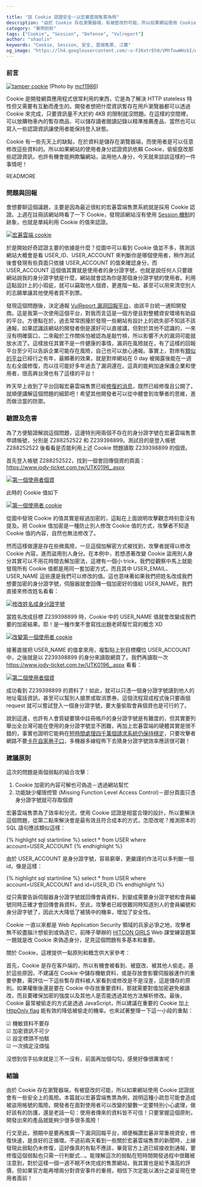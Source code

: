 ```yaml
---

title: "談 Cookie 認證安全－以宏碁雲端售票為例"
description: "由於 Cookie 存在瀏覽器端，有被竄改的可能，所以如果網站使用 Cookie 認證就會有一些安全上的風險。本篇就以宏碁雲端售票為例，說明這種小疏忽可能會造成被盜用帳號的風險。"
category: "案例剖析"
tags: ["Cookie", "Session", "Defense", "Vulreport"]
author: "shaolin"
keywords: "Cookie, Session, 安全, 雲端售票, 江蕙"
og_image: "https://lh4.googleusercontent.com/-u-F2KxtrEh0/VMtTowWHskI/AAAAAAAAAwo/07yCkSn9vkM/w555-h538-no/tamper_cookie.gif"
---
```



### 前言

[![tamper cookie](https://lh4.googleusercontent.com/-u-F2KxtrEh0/VMtTowWHskI/AAAAAAAAAwo/07yCkSn9vkM/w555-h538-no/tamper_cookie.gif "tamper cookie")](https://lh4.googleusercontent.com/-u-F2KxtrEh0/VMtTowWHskI/AAAAAAAAAwo/07yCkSn9vkM/w555-h538-no/tamper_cookie.gif)
(Photo by [mcf1986](https://www.flickr.com/photos/mcf1986/2398237441/in/photolist-4DVArp-PhbMe-7JECFz-7JECQt-7JJyrw-bGFngi-5rW57Y-6xHB2u-pu7B57-4c7y2z-aDa9uc-o5bZTa-8L1384-5DkkLv-b6jovn-o5pesn-79zgAq-5Fpj5G-7pz2TV-4bVGh3-6PQ929-aE2HH8-bnKBwv-brCnx3-bsqgqU-6xHC89-5ELJKU-6rocvE-4bVGm7-4bVGpd-4bRG6B-4bVGiC-6SzwyG-5CBhyB-5CBhxp-emi7PE-5fxugW-XpEdp-qDhTXJ-aBrsh-67NH6d-4bVGjN-4bRGaB-phCGo-aP1qDc-aP1riK-aP1rXn-aCQQav-baRCLB-vJ7RW/))

Cookie 是開發網頁應用程式很常利用的東西，它是為了解決 HTTP stateless 特性但又需要有互動而產生的。開發者想把什麼資訊暫存在用戶瀏覽器都可以透過 Cookie 來完成，只要資訊量不大於約 4KB 的限制就沒問題。在這樣的空間裡，可以放購物車內的暫存商品、可以儲存讀者閱讀記錄以精準推薦產品、當然也可以寫入一些認證資訊讓使用者能保持登入狀態。

Cookie 有一些先天上的缺點，在於資料是儲存在瀏覽器端，而使用者是可以任意修改這些資料的。所以如果網站的使用者身分認證資訊依賴 Cookie，偷偷竄改那些認證資訊，也許有機會能夠欺騙網站，盜用他人身分，今天就來談談這樣的一件事情吧！

READMORE

### 問題與回報

會想要聊這個議題，主要是因為最近很紅的宏碁雲端售票系統就是採用 Cookie 認證。上週在註冊該網站時看了一下 Cookie，發現該網站沒有使用 [Session 機制](http://devco.re/blog/2014/06/03/http-session-protection/)的跡象，也就是單純利用 Cookie 的值來認證。

[![宏碁雲端 cookie](https://lh3.googleusercontent.com/-9Z7DJr1KJEM/VMtTniDZ4bI/AAAAAAAAAwg/PCAa8tafZmY/w697-h489-no/acer_cookie.png "宏碁雲端 cookie")](https://lh3.googleusercontent.com/-9Z7DJr1KJEM/VMtTniDZ4bI/AAAAAAAAAwg/PCAa8tafZmY/w697-h489-no/acer_cookie.png)

於是開始好奇認證主要的依據是什麼？從圖中可以看到 Cookie 值並不多，猜測該網站大概會是看 USER_ID、USER_ACCOUNT 來判斷你是哪個使用者，稍作測試後會發現有些頁面只依據 USER_ACCOUNT 的值來確認身分，而 USER_ACCOUNT 這個值其實就是使用者的身分證字號，也就是說任何人只要跟網站說我的身分證字號是什麼，網站就會認為你是那個身分證字號的使用者。利用這點設計上的小瑕疵，就可以竊取他人個資，更進階一點，甚至可以用來清空別人的志願單讓其他使用者買不到票。

發現這個問題後，決定通報 [VulReport 漏洞回報平台](https://vulreport.net/)，由該平台統一通知開發商。這是我第一次使用這個平台，對我而言這是一個方便且對整體資安環境有助益的平台。方便點在於，過去常常困擾於發現一些網站有設計上的疏失卻不知該不該通報，如果認識該網站的開發者倒是還好可以直接講，但對於其他不認識的，一來沒有明確窗口，二來礙於工作關係怕被認為是敲竹槓，所以影響不大的漏洞可能就放水流了。這樣放任其實不是一件健康的事情，漏洞在風險就在，有了這樣的回報平台至少可以告訴企業可能存在風險，自己也可以放心通報。事實上，對岸有[類似的平台](http://wooyun.org/)已經行之有年，最顯著的效果，就是對岸網站在 0 day 被揭露後能在一週左右全國修復，而以往可能好多年過去了漏洞還在。這真的能夠加速保護企業和使用者，很高興台灣也有了這樣的平台！

昨天早上收到了平台回報宏碁雲端售票已經[修復的消息](https://vulreport.net/vulnerability/detail/284)，既然已經修復且公開了，就順便講解這個問題的細節吧！希望其他開發者可以從中體會到攻擊者的思維，進而做洽當的防禦。

### 驗證及危害

為了方便驗證解說這個問題，這邊特別用兩個不存在的身分證字號在宏碁雲端售票申請帳號，分別是 Z288252522 和 Z239398899。測試目的是登入帳號 Z288252522 後看看是否能利用上述 Cookie 問題讀取 Z239398899 的個資。

首先登入帳號 Z288252522，找到一個會回傳個資的頁面：<br />
https://www.jody-ticket.com.tw/UTK0196_.aspx

[![第一個使用者個資](https://lh4.googleusercontent.com/-Sr6zlrJiMdQ/VMtTpyzELnI/AAAAAAAAAxA/VmWdgS82gVQ/w485-h548-no/user_A_data.png "第一個使用者個資")](https://lh4.googleusercontent.com/-Sr6zlrJiMdQ/VMtTpyzELnI/AAAAAAAAAxA/VmWdgS82gVQ/w485-h548-no/user_A_data.png)

此時的 Cookie 值如下

[![第一個使用者 cookie](https://lh3.googleusercontent.com/-vqjLAyXggfc/VMtTp7iHtdI/AAAAAAAAAw8/sfUXYUPC57U/w881-h548-no/user_A_cookie.png "第一個使用者 cookie")](https://lh3.googleusercontent.com/-vqjLAyXggfc/VMtTp7iHtdI/AAAAAAAAAw8/sfUXYUPC57U/w881-h548-no/user_A_cookie.png)

從圖中發現 Cookie 的值其實是經過加密的，這點在上面說明攻擊觀念時刻意沒有提及。把 Cookie 值加密是一種防止別人修改 Cookie 值的方式，攻擊者不知道 Cookie 值的內容，自然也無法修改了。

然而這樣做還是存在些微風險，一旦這個加解密方式被找到，攻擊者就得以修改 Cookie 內容，進而盜用別人身分。在本例中，若想憑著改變 Cookie 盜用別人身分其實可以不用花時間去解加密法，這裡有一個小 trick，我們從觀察中馬上就能發現所有 Cookie 值都是用同一套加密方式，而且其中 USER_EMAIL、USER_NAME 這些還是我們可以修改的值。這也意味著如果我們把姓名改成我們想要加密的身分證字號，伺服器就會回傳一個加密好的值給 USER_NAME。我們直接來修改姓名看看：

[![修改姓名成身分證字號](https://lh5.googleusercontent.com/-ohhdlHt-jRQ/VMtTvHl5jjI/AAAAAAAAAxQ/Gs-5jRr_vKc/w707-h548-no/change_name.png "修改姓名成身分證字號")](https://lh5.googleusercontent.com/-ohhdlHt-jRQ/VMtTvHl5jjI/AAAAAAAAAxQ/Gs-5jRr_vKc/w707-h548-no/change_name.png)

當姓名改成目標 Z239398899 時，Cookie 中的 USER_NAME 值就會改變成我們要的加密結果。耶！是一種作業不會寫找出題老師幫忙寫的概念 XD

[![改變第一個使用者 cookie](https://lh6.googleusercontent.com/-JSS4s1LR1f8/VMtTpwlQXxI/AAAAAAAAAw4/OwvKW76pqy8/w881-h548-no/user_B_cookie.png "改變第一個使用者 cookie")](https://lh6.googleusercontent.com/-JSS4s1LR1f8/VMtTpwlQXxI/AAAAAAAAAw4/OwvKW76pqy8/w881-h548-no/user_B_cookie.png)

接著直接把 USER_NAME 的值拿來用，複製貼上到目標欄位 USER_ACCOUNT 中，之後就是以 Z239398899 的身分來讀取網頁了。我們再讀取一次 https://www.jody-ticket.com.tw/UTK0196_.aspx 看看：

[![第二個使用者個資](https://lh3.googleusercontent.com/-ROUvA-9K96o/VMtTrC0U-DI/AAAAAAAAAxI/EyCpVoeQ1Kc/w485-h548-no/user_B_data.png "第二個使用者個資")](https://lh3.googleusercontent.com/-ROUvA-9K96o/VMtTrC0U-DI/AAAAAAAAAxI/EyCpVoeQ1Kc/w485-h548-no/user_B_data.png)

成功看到 Z239398899 的資料了！如此，就可以只憑一個身分證字號讀到他人的地址電話資訊，甚至可以幫別人搶票或取消票券。這個流程寫成程式後只要兩個 request 就可以嘗試登入一個身分證字號，要大量偷取會員個資也是可行的了。

說到這邊，也許有人會質疑要猜中註冊帳戶的身分證字號是有難度的，但其實要列舉出全台灣可能在使用的身分證字號並不困難，再加上宏碁雲端的硬體其實是很不錯的，事實也證明它能夠在[短時間處理四千萬個請求系統仍保持穩定](https://tw.news.yahoo.com/%E6%B1%9F%E8%95%99%E5%8A%A0%E5%A0%B4%E5%94%AE%E7%A5%A8-%E9%A7%AD%E5%AE%A2%E6%94%BB%E6%93%8A4000%E8%90%AC%E6%AC%A1-041458504.html)，只要攻擊者網路不要[卡在自家巷子口](http://www.cna.com.tw/news/afe/201501250162-1.aspx)，多機器多線程佈下去猜身分證字號效率應該很可觀！

### 建議原則

這次的問題是兩個弱點的組合攻擊：

1. Cookie 加密的內容可解也可偽造－透過網站幫忙
2. 功能缺少權限控管 (Missing Function Level Access Control)－部分頁面只憑身分證字號就可存取個資

宏碁雲端售票為了效率和分流，使用 Cookie 認證是相當合理的設計，所以要解決這個問題，從第二點來解決會是最有效且符合成本的方式，怎麼改呢？推測原本的 SQL 語句應該類似這樣：

{% highlight sql startinline %}
select * from USER where account=USER_ACCOUNT
{% endhighlight %}

由於 USER_ACCOUNT 是身分證字號，容易窮舉，更嚴謹的作法可以多判斷一個 id，像是這樣：

{% highlight sql startinline %}
select * from USER where account=USER_ACCOUNT and id=USER_ID
{% endhighlight %}

從只需要告訴伺服器身分證字號就回傳會員資料，到變成需要身分證字號和會員編號同時正確才會回傳會員資料，至此，攻擊者已經很難同時知道別人的會員編號和身分證字號了，因此大大降低了被猜中的機率，增加了安全性。

Cookie 一直以來都是 Web Application Security 領域的兵家必爭之地，攻擊者無不絞盡腦汁想偷到或偽造它，前陣子舉辦的 [HITCON GIRLS](http://girls.hitcon.org/) Web 課堂練習題第一題就是改 Cookie 來偽造身分，足見這個問題有多基本和重要。

關於 Cookie，這裡提供一點原則和概念供大家參考：

首先，Cookie 是存在客戶端的，所以有機會被看到、被竄改、被其他人偷走。基於這些原因，不建議在 Cookie 中儲存機敏資料，或是存放會影響伺服器運作的重要參數，需評估一下這些暫存資料被人家看到或修改是不是沒差，這是儲存的原則。如果權衡後還是要在 Cookie 中存放重要資料，那就需要對值加密避免被讀改，而且要確保加密的強度以及其他人是否能透過其他方法解析修改。最後，Cookie 最常被偷走的方式是透過 JavaScript，所以建議在重要的 Cookie 加上 [HttpOnly flag](http://devco.re/blog/2014/06/11/setcookie-httponly-security-issues-of-http-headers-3/) 能有效的降低被偷走的機率。也來試著整理一下這一小段的重點：

☑ 機敏資料不要存<br/>
☑ 加密資訊不可少<br/>
☑ 設定標頭不怕駭<br/>
☑ 一次搞定沒煩惱<br/>

沒想到信手拈來就是三不一沒有，前面再加個勾勾，感覺好像很厲害呢！

### 結論

由於 Cookie 存在瀏覽器端，有被竄改的可能，所以如果網站使用 Cookie 認證就會有一些安全上的風險。本篇就以宏碁雲端售票為例，說明這種小疏忽可能會造成被盜用帳號的風險。開發者在面對使用者可以改變的變數一定要特別小心處理，做好該有的防護，還是老話一句：使用者傳來的資料皆不可信！只要掌握這個原則，開發出來的產品就能夠少很多很多風險！

行文至此，預期中是要再推廣一下漏洞回報平台，順便稱讚宏碁非常重視資安，修復快速，是良好的正循環。不過前兩天看到一些關於宏碁雲端售票的新聞時，上線發現此弱點仍未修復，這好像真的有點不應該，畢竟官方上週已經接收到通報，要修復這個弱點也只需一行判斷式...。能理解這次的弱點在短時間開發過程中很難被注意到，對於這樣一個一週不眠不休完成的售票網站，我其實也是給予滿高的評價，但如果官方能再增兩分對資安事件的重視，相信下次定能以滿分之姿呈現在使用者面前！

